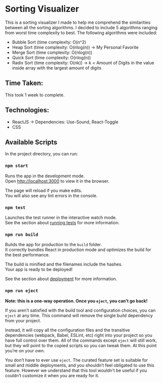 # Sorting Visualizer

This is a sorting visualizer I made to help me comprehend the similarities between all the sorting algorithms. 
I decided to include 5 algorithms ranging from worst time complexity to best. The following algorithms were
included:
- Bubble Sort (time complexity: O(n^2)
- Heap Sort (time complexity: O(nlog(n)) -> My Personal Favorite
- Merge Sort (time complexity: O(nlog(n))
- Quick Sort (time complexity: O(nlog(n))
- Radix Sort (time complexity: O(nk)) -> k = Amount of Digits in the value inside array with the largest amount of digits


## Time Taken:
This took 1 week to complete.

## Technologies:
- ReactJS -> Dependencies: Use-Sound, React-Toggle
- CSS


## Available Scripts

In the project directory, you can run:

### `npm start`

Runs the app in the development mode.<br />
Open [http://localhost:3000](http://localhost:3000) to view it in the browser.

The page will reload if you make edits.<br />
You will also see any lint errors in the console.

### `npm test`

Launches the test runner in the interactive watch mode.<br />
See the section about [running tests](https://facebook.github.io/create-react-app/docs/running-tests) for more information.

### `npm run build`

Builds the app for production to the `build` folder.<br />
It correctly bundles React in production mode and optimizes the build for the best performance.

The build is minified and the filenames include the hashes.<br />
Your app is ready to be deployed!

See the section about [deployment](https://facebook.github.io/create-react-app/docs/deployment) for more information.

### `npm run eject`

**Note: this is a one-way operation. Once you `eject`, you can’t go back!**

If you aren’t satisfied with the build tool and configuration choices, you can `eject` at any time. This command will remove the single build dependency from your project.

Instead, it will copy all the configuration files and the transitive dependencies (webpack, Babel, ESLint, etc) right into your project so you have full control over them. All of the commands except `eject` will still work, but they will point to the copied scripts so you can tweak them. At this point you’re on your own.

You don’t have to ever use `eject`. The curated feature set is suitable for small and middle deployments, and you shouldn’t feel obligated to use this feature. However we understand that this tool wouldn’t be useful if you couldn’t customize it when you are ready for it.
